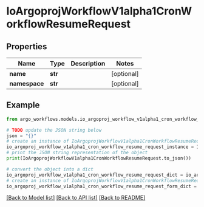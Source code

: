 # IoArgoprojWorkflowV1alpha1CronWorkflowResumeRequest


## Properties

Name | Type | Description | Notes
------------ | ------------- | ------------- | -------------
**name** | **str** |  | [optional] 
**namespace** | **str** |  | [optional] 

## Example

```python
from argo_workflows.models.io_argoproj_workflow_v1alpha1_cron_workflow_resume_request import IoArgoprojWorkflowV1alpha1CronWorkflowResumeRequest

# TODO update the JSON string below
json = "{}"
# create an instance of IoArgoprojWorkflowV1alpha1CronWorkflowResumeRequest from a JSON string
io_argoproj_workflow_v1alpha1_cron_workflow_resume_request_instance = IoArgoprojWorkflowV1alpha1CronWorkflowResumeRequest.from_json(json)
# print the JSON string representation of the object
print(IoArgoprojWorkflowV1alpha1CronWorkflowResumeRequest.to_json())

# convert the object into a dict
io_argoproj_workflow_v1alpha1_cron_workflow_resume_request_dict = io_argoproj_workflow_v1alpha1_cron_workflow_resume_request_instance.to_dict()
# create an instance of IoArgoprojWorkflowV1alpha1CronWorkflowResumeRequest from a dict
io_argoproj_workflow_v1alpha1_cron_workflow_resume_request_form_dict = io_argoproj_workflow_v1alpha1_cron_workflow_resume_request.from_dict(io_argoproj_workflow_v1alpha1_cron_workflow_resume_request_dict)
```
[[Back to Model list]](../README.md#documentation-for-models) [[Back to API list]](../README.md#documentation-for-api-endpoints) [[Back to README]](../README.md)


